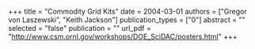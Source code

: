 +++
title = "Commodity Grid Kits"
date = 2004-03-01
authors = ["Gregor von Laszewski", "Keith Jackson"]
publication_types = ["0"]
abstract = ""
selected = "false"
publication = ""
url_pdf = "http://www.csm.ornl.gov/workshops/DOE_SciDAC/posters.html"
+++

